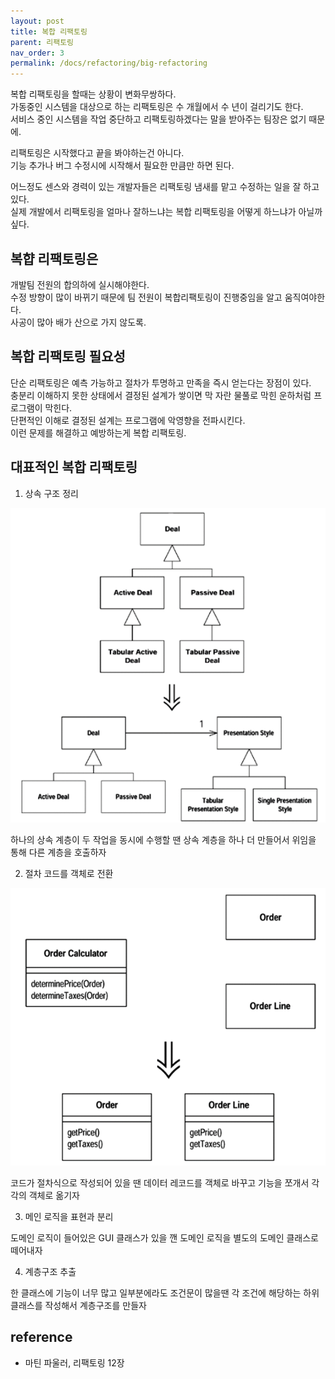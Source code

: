 ```yaml
---
layout: post
title: 복합 리팩토링
parent: 리팩토링
nav_order: 3
permalink: /docs/refactoring/big-refactoring
---
```


복합 리팩토링을 할때는 상황이 변화무쌍하다.  
가동중인 시스템을 대상으로 하는 리팩토링은 수 개월에서 수 년이 걸리기도 한다.  
서비스 중인 시스템을 작업 중단하고 리팩토링하겠다는 말을 받아주는 팀장은 없기 때문에.  

리팩토링은 시작했다고 끝을 봐야하는건 아니다.  
기능 추가나 버그 수정시에 시작해서 필요한 만큼만 하면 된다.  

어느정도 센스와 경력이 있는 개발자들은 리팩토링 냄새를 맡고 수정하는 일을 잘 하고 있다.  
실제 개발에서 리팩토링을 얼마나 잘하느냐는 복합 리팩토링을 어떻게 하느냐가 아닐까 싶다.

## 복햡 리팩토링은

개발팀 전원의 합의하에 실시해야한다.  
수정 방향이 많이 바뀌기 때문에 팀 전원이 복합리팩토링이 진행중임을 알고 움직여야한다.  
사공이 많아 배가 산으로 가지 않도록.  

## 복합 리팩토링 필요성

단순 리팩토링은 예측 가능하고 절차가 투명하고 만족을 즉시 얻는다는 장점이 있다.  
충분리 이해하지 못한 상태에서 결정된 설계가 쌓이면 막 자란 물풀로 막힌 운하처럼 프로그램이 막힌다.   
단편적인 이해로 결정된 설계는 프로그램에 악영향을 전파시킨다.  
이런 문제를 해결하고 예방하는게 복합 리팩토링.  

## 대표적인 복합 리팩토링

1. 상속 구조 정리 

![tease apart inheritance](tease_apart_inheritance.png)

하나의 상속 계층이 두 작업을 동시에 수행할 땐 상속 계층을 하나 더 만들어서 위임을 통해 다른 계층을 호출하자  

2. 절차 코드를 객체로 전환

![convert procedural design to objects](convert_procedural_design_to_objects.png)

코드가 절차식으로 작성되어 있을 땐 데이터 레코드를 객체로 바꾸고 기능을 쪼개서 각각의 객체로 옮기자

3. 메인 로직을 표현과 분리

도메인 로직이 들어있은 GUI 클래스가 있을 깬 도메인 로직을 별도의 도메인 클래스로 떼어내자

4. 계층구조 추출

한 클래스에 기능이 너무 많고 일부분에라도 조건문이 많을땐 각 조건에 해당하는 하위 클래스를 작성해서 계층구조를 만들자


## reference
 - 마틴 파울러, 리팩토링 12장